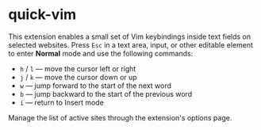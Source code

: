 # quick-vim

This extension enables a small set of Vim keybindings inside text fields on
selected websites. Press `Esc` in a text area, input, or other editable element
to enter **Normal** mode and use the following commands:

- `h` / `l` &mdash; move the cursor left or right
- `j` / `k` &mdash; move the cursor down or up
- `w` &mdash; jump forward to the start of the next word
- `b` &mdash; jump backward to the start of the previous word
- `i` &mdash; return to Insert mode

Manage the list of active sites through the extension's options page.

